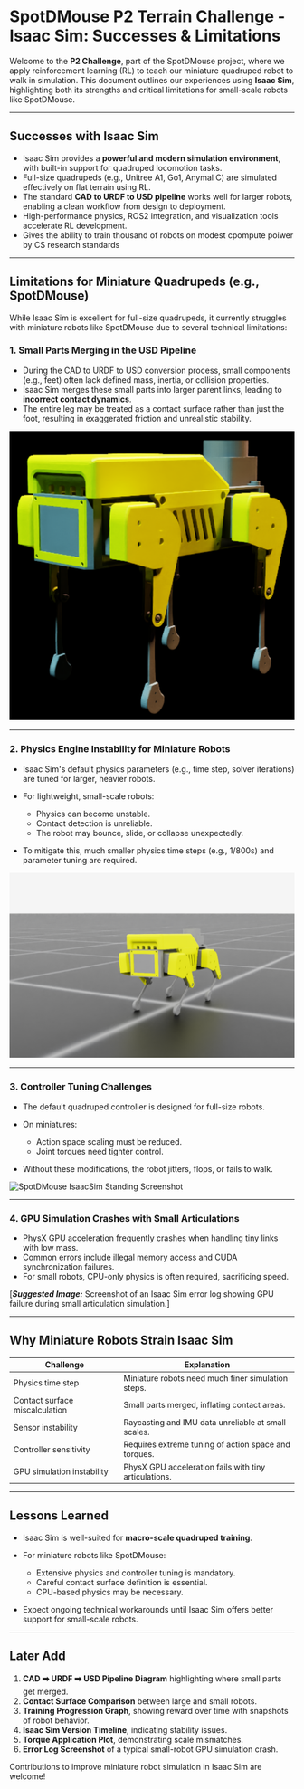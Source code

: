 # SpotDMouse P2 Terrain Challenge - Isaac Sim: Successes & Limitations

Welcome to the **P2 Challenge**, part of the SpotDMouse project, where we apply reinforcement learning (RL) to teach our miniature quadruped robot to walk in simulation. This document outlines our experiences using **Isaac Sim**, highlighting both its strengths and critical limitations for small-scale robots like SpotDMouse.

---

## Successes with Isaac Sim

* Isaac Sim provides a **powerful and modern simulation environment**, with built-in support for quadruped locomotion tasks.
* Full-size quadrupeds (e.g., Unitree A1, Go1, Anymal C) are simulated effectively on flat terrain using RL.
* The standard **CAD to URDF to USD pipeline** works well for larger robots, enabling a clean workflow from design to deployment.
* High-performance physics, ROS2 integration, and visualization tools accelerate RL development.
* Gives the ability to train thousand of robots on modest cpompute poiwer by CS research standards
---

## Limitations for Miniature Quadrupeds (e.g., SpotDMouse)

While Isaac Sim is excellent for full-size quadrupeds, it currently struggles with miniature robots like SpotDMouse due to several technical limitations:

### 1. Small Parts Merging in the USD Pipeline

* During the CAD to URDF to USD conversion process, small components (e.g., feet) often lack defined mass, inertia, or collision properties.
* Isaac Sim merges these small parts into larger parent links, leading to **incorrect contact dynamics**.
* The entire leg may be treated as a contact surface rather than just the foot, resulting in exaggerated friction and unrealistic stability.

![SpotDMouse IsaacSim Screenshot](Screenshot%20from%202025-06-26%2021-27-55.png)


---

### 2. Physics Engine Instability for Miniature Robots

* Isaac Sim's default physics parameters (e.g., time step, solver iterations) are tuned for larger, heavier robots.
* For lightweight, small-scale robots:

  * Physics can become unstable.
  * Contact detection is unreliable.
  * The robot may bounce, slide, or collapse unexpectedly.
* To mitigate this, much smaller physics time steps (e.g., 1/800s) and parameter tuning are required.

![SpotDMouse IsaacSim Standing Screenshot](Screenshot%20from%202025-06-26%2021-40-54.png)

---

### 3. Controller Tuning Challenges

* The default quadruped controller is designed for full-size robots.
* On miniatures:

  * Action space scaling must be reduced.
  * Joint torques need tighter control.
* Without these modifications, the robot jitters, flops, or fails to walk.

![SpotDMouse IsaacSim Standing Screenshot](trainedpupper.png)

---

### 4. GPU Simulation Crashes with Small Articulations

* PhysX GPU acceleration frequently crashes when handling tiny links with low mass.
* Common errors include illegal memory access and CUDA synchronization failures.
* For small robots, CPU-only physics is often required, sacrificing speed.

[***Suggested Image:*** Screenshot of an Isaac Sim error log showing GPU failure during small articulation simulation.]

---

## Why Miniature Robots Strain Isaac Sim

| Challenge                      | Explanation                                           |
| ------------------------------ | ----------------------------------------------------- |
| Physics time step              | Miniature robots need much finer simulation steps.    |
| Contact surface miscalculation | Small parts merged, inflating contact areas.          |
| Sensor instability             | Raycasting and IMU data unreliable at small scales.   |
| Controller sensitivity         | Requires extreme tuning of action space and torques.  |
| GPU simulation instability     | PhysX GPU acceleration fails with tiny articulations. |

---

## Lessons Learned

* Isaac Sim is well-suited for **macro-scale quadruped training**.
* For miniature robots like SpotDMouse:

  * Extensive physics and controller tuning is mandatory.
  * Careful contact surface definition is essential.
  * CPU-based physics may be necessary.
* Expect ongoing technical workarounds until Isaac Sim offers better support for small-scale robots.
---

## Later Add

1. **CAD ➡️ URDF ➡️ USD Pipeline Diagram** highlighting where small parts get merged.
2. **Contact Surface Comparison** between large and small robots.
3. **Training Progression Graph**, showing reward over time with snapshots of robot behavior.
4. **Isaac Sim Version Timeline**, indicating stability issues.
5. **Torque Application Plot**, demonstrating scale mismatches.
6. **Error Log Screenshot** of a typical small-robot GPU simulation crash.

Contributions to improve miniature robot simulation in Isaac Sim are welcome!
